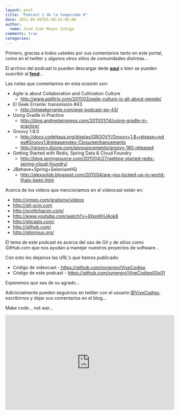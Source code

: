 ```yaml
---
layout: post
title: "Podcast 1 de la temporada 0"
date: 2011-05-05T01:50:55-05:00
author:
  name: José Juan Reyes Zuñiga
comments: true
categories: 
---
```


Primero, gracias a todos ustedes por sus comentarios tanto en este portal, como en el twitter y algunos otros sitios de comunidades distintas...

El archivo del podcast lo pueden descargar dede <strong><a href="http://s3.amazonaws.com/media.vivecodigo.org/podcast/temporada0/ViveCodigo00x01.mov">aquí</a></strong> o bien se pueden suscribir al <strong><a href="http://vivecodigo.org/blog/index.xml">feed</a></strong>...

Las notas que comentamos en esta ocasión son:
<div>
<ul>
  <li>Agile is about Collaboration and Cultivation Culture
<ul>
  <li><a href="http://www.agilitrix.com/2011/03/agile-culture-is-all-about-people/">http://www.agilitrix.com/2011/03/agile-culture-is-all-about-people/</a></li>
</ul>
</li>
  <li>El Geek Errante: transmisión #43
<ul>
  <li><a href="http://elgeekerrante.com/ege-podcast-ep-43/">http://elgeekerrante.com/ege-podcast-ep-43/</a></li>
</ul>
</li>
  <li>Using Gradle in Practice
<ul>
  <li><a href="http://blog.andresteingress.com/2011/01/14/using-gradle-in-practice/">http://blog.andresteingress.com/2011/01/14/using-gradle-in-practice/</a></li>
</ul>
</li>
  <li>Groovy 1.8.0
<ul>
  <li><a href="http://docs.codehaus.org/display/GROOVY/Groovy+1.8+release+notes#Groovy1.8releasenotes-Closureenhancements">http://docs.codehaus.org/display/GROOVY/Groovy+1.8+release+notes#Groovy1.8releasenotes-Closureenhancements</a></li>
  <li><a href="http://groovy.dzone.com/announcements/groovy-180-released">http://groovy.dzone.com/announcements/groovy-180-released</a></li>
</ul>
</li>
  <li>Getting Started with Redis, Spring Data &amp; Cloud Foundry
<ul>
  <li><a href="http://blog.springsource.com/2011/04/27/getting-started-redis-spring-cloud-foundry/">http://blog.springsource.com/2011/04/27/getting-started-redis-spring-cloud-foundry/</a></li>
</ul>
</li>
  <li>JBehave+Spring+SeleniumHQ
<ul>
  <li><a href="http://alexsotob.blogspot.com/2011/04/are-you-locked-up-in-world-thats-been.html">http://alexsotob.blogspot.com/2011/04/are-you-locked-up-in-world-thats-been.html</a></li>
</ul>
</li>
</ul>
</div>
<!-- more -->
Acerca de los videos que mencionamos en el videocast están en:
<ul>
  <li><a href="http://vimeo.com/grailsmx/videos">http://vimeo.com/grailsmx/videos</a></li>
  <li><a href="http://git-scm.com">http://git-scm.com</a></li>
  <li><a href="http://scottchacon.com/">http://scottchacon.com/</a></li>
  <li><a href="http://www.youtube.com/watch?v=4XpnKHJAok8">http://www.youtube.com/watch?v=4XpnKHJAok8</a></li>
  <li><a href="http://gitcasts.com/">http://gitcasts.com/</a></li>
  <li><a href="http://github.com/">http://github.com/</a></li>
  <li><a href="http://gitorious.org/">http://gitorious.org/</a></li>
</ul>
El tema de este podcast es acerca del uso de Git y de sitios como GitHub.com que nos ayudan a manejar nuestros proyectos de software...

Con esto les dejamos las URL's que hemos publicado:
<ul>
  <li>Código de videocast -<a href=" https://github.com/synergyj/ViveCodigo"> https://github.com/synergyj/ViveCodigo</a></li>
  <li>Código de este podcast - <a href="https://github.com/synergyj/ViveCodigo00x01">https://github.com/synergyj/ViveCodigo00x01</a></li>
</ul>
Esperemos que sea de su agrado...

Adicionalmente pueden seguirnos en twitter con el usuario <a href="http://twitter.com/vivecodigo">@ViveCodigo</a>, escribirnos y dejar sus comentarios en el blog...

Make code... not war...

<iframe src="https://player.vimeo.com/video/23301206" height="298" width="530" frameborder="0"></iframe>
